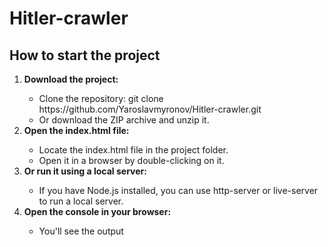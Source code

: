 <h1>Hitler-crawler</h1>
<h2>How to start the project</h2>
<ol>
  <li><strong>Download the project:</strong></li>
    <ul>
      <li>Clone the repository: git clone https://github.com/Yaroslavmyronov/Hitler-crawler.git</li>
       <li>Or download the ZIP archive and unzip it.</li>
    </ul>
  <li><strong>Open the index.html file:</strong></li>
  <ul>
    <li>Locate the index.html file in the project folder.</li>
    <li>Open it in a browser by double-clicking on it.</li>
  </ul>
  <li><strong>Or run it using a local server:</strong></li>
   <ul>
     <li>If you have Node.js installed, you can use http-server or live-server to run a local server.</li>
  </ul>
  <li><strong>Open the console in your browser:</strong></li>
  <ul>
     <li>You'll see the output</li>
  </ul>
</ol>

